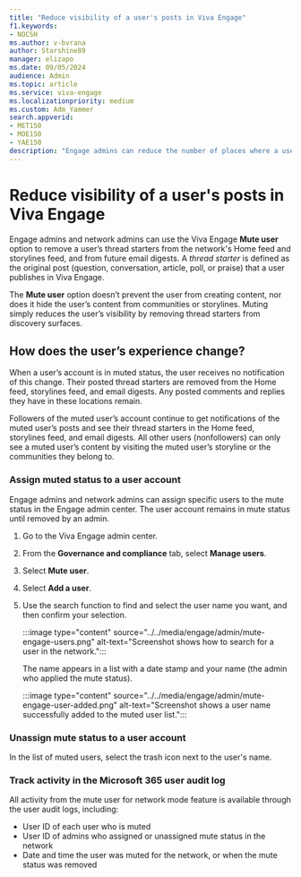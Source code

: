 ```yaml
---
title: "Reduce visibility of a user's posts in Viva Engage"
f1.keywords:
- NOCSH
ms.author: v-bvrana
author: Starshine89
manager: elizapo
ms.date: 09/05/2024
audience: Admin
ms.topic: article
ms.service: viva-engage
ms.localizationpriority: medium
ms.custom: Adm_Yammer
search.appverid:
- MET150
- MOE150
- YAE150
description: "Engage admins can reduce the number of places where a user's post appears in the Viva Engage network."
---
```


# Reduce visibility of a user's posts in Viva Engage 

Engage admins and network admins can use the Viva Engage **Mute user** option to remove a user’s thread starters from the network's Home feed and storylines feed, and from future email digests. A *thread starter* is defined as the original post (question, conversation, article, poll, or praise) that a user publishes in Viva Engage.

The **Mute user** option doesn’t prevent the user from creating content, nor does it hide the user’s content from communities or storylines. Muting simply reduces the user’s visibility by removing thread starters from discovery surfaces.

## How does the user’s experience change?

When a user’s account is in muted status, the user receives no notification of this change. Their posted thread starters are removed from the Home feed, storylines feed, and email digests. Any posted comments and replies they have in these locations remain.

Followers of the muted user’s account continue to get notifications of the muted user’s posts and see their thread starters in the Home feed, storylines feed, and email digests. All other users (nonfollowers) can only see a muted user’s content by visiting the muted user’s storyline or the communities they belong to.

### Assign muted status to a user account

Engage admins and network admins can assign specific users to the mute status in the Engage admin center. The user account remains in mute status until removed by an admin.

1. Go to the Viva Engage admin center.

2. From the **Governance and compliance** tab, select **Manage users**.

3. Select **Mute user**.

4. Select **Add a user**.

5. Use the search function to find and select the user name you want, and then confirm your selection.

    :::image type="content" source="../../media/engage/admin/mute-engage-users.png" alt-text="Screenshot shows how to search for a user in the network.":::

    The name appears in a list with a date stamp and your name (the admin who applied the mute status).

    :::image type="content" source="../../media/engage/admin/mute-engage-user-added.png" alt-text="Screenshot shows a user name successfully added to the muted user list.":::

### Unassign mute status to a user account

In the list of muted users, select the trash icon next to the user's name.

### Track activity in the Microsoft 365 user audit log

All activity from the mute user for network mode feature is available through the user audit logs, including:

- User ID of each user who is muted
- User ID of admins who assigned or unassigned mute status in the network
- Date and time the user was muted for the network, or when the mute status was removed
